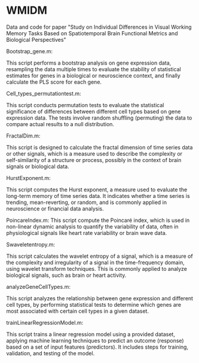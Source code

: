 # WMIDM
Data and code for paper "Study on Individual Differences in Visual Working Memory Tasks Based on Spatiotemporal Brain Functional Metrics and Biological Perspectives"

Bootstrap_gene.m:

This script performs a bootstrap analysis on gene expression data, resampling the data multiple times to evaluate the stability of statistical estimates for genes in a biological or neuroscience context, and finally calculate the PLS score for each gene.

Cell_types_permutationtest.m:

This script conducts permutation tests to evaluate the statistical significance of differences between different cell types based on gene expression data. The tests involve random shuffling (permuting) the data to compare actual results to a null distribution.

FractalDim.m:

This script is designed to calculate the fractal dimension of time series data or other signals, which is a measure used to describe the complexity or self-similarity of a structure or process, possibly in the context of brain signals or biological data.

HurstExponent.m:

This script computes the Hurst exponent, a measure used to evaluate the long-term memory of time series data. It indicates whether a time series is trending, mean-reverting, or random, and is commonly applied in neuroscience or financial data analysis.

PoincareIndex.m:
This script compute the Poincaré index, which is used in non-linear dynamic analysis to quantify the variability of data, often in physiological signals like heart rate variability or brain wave data.

Swaveletentropy.m:

This script calculates the wavelet entropy of a signal, which is a measure of the complexity and irregularity of a signal in the time-frequency domain, using wavelet transform techniques. This is commonly applied to analyze biological signals, such as brain or heart activity.

analyzeGeneCellTypes.m:

This script analyzes the relationship between gene expression and different cell types, by performing statistical tests to determine which genes are most associated with certain cell types in a given dataset.

trainLinearRegressionModel.m:

This script trains a linear regression model using a provided dataset, applying machine learning techniques to predict an outcome (response) based on a set of input features (predictors). It includes steps for training, validation, and testing of the model.
